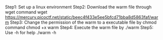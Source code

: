 Step1: Set up a linux environment
Step2: Download the warm file through wget command
wget https://mercury.picoctf.net/static/beec4f433e5ee5bfcd71bba8d5863faf/warm
Step3: Change the permission of the warm to a executable file by chmod command
chmod +x warm
Step4: Execute the warm file by ./warm
Step5: Use -h for help
./warm -h